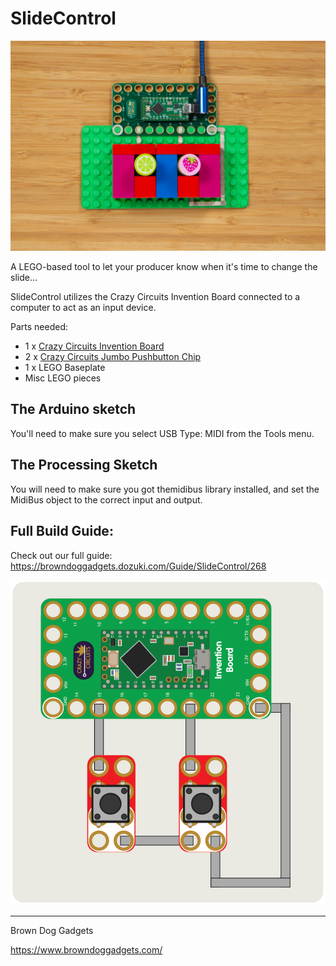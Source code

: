 # SlideControl

![](Images/slide-control.jpg)

A LEGO-based tool to let your producer know when it's time to change the slide...

SlideControl utilizes the Crazy Circuits Invention Board connected to a computer to act as an input device.

Parts needed:
* 1 x [Crazy Circuits Invention Board](https://www.browndoggadgets.com/products/touch-board)
* 2 x [Crazy Circuits Jumbo Pushbutton Chip](https://www.browndoggadgets.com/products/2x4-pushbutton-chip)
* 1 x LEGO Baseplate
* Misc LEGO pieces

## The Arduino sketch

You'll need to make sure you select USB Type: MIDI from the Tools menu.


## The Processing Sketch

You will need to make sure you got themidibus library installed, and set the MidiBus object to the correct input and output.


## Full Build Guide:

Check out our full guide: https://browndoggadgets.dozuki.com/Guide/SlideControl/268




![](Diagrams/circuit-diagram.png)

---

Brown Dog Gadgets

https://www.browndoggadgets.com/

